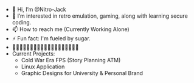 - 👋 Hi, I’m @Nitro-Jack
- 👀 I’m interested in retro emulation, gaming, along with learning secure coding. 
- 📫 How to reach me (Currently Working Alone)
- ⚡ Fun fact: I'm fueled by sugar. 
- 👾👾👾👾👾👾👾👾👾👾👾👾👾👾👾👾👾👾👾
- Current Projects:
  * Cold War Era FPS (Story Planning ATM)
  * Linux Application
  * Graphic Designs for University & Personal Brand
 

<!---
Nitro-Jack/Nitro-Jack is a ✨ special ✨ repository because its `README.md` (this file) appears on your GitHub profile.
You can click the Preview link to take a look at your changes.
--->
